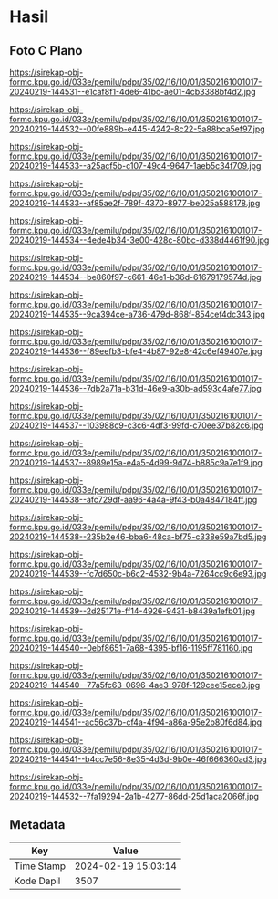 # Hasil

## Foto C Plano

https://sirekap-obj-formc.kpu.go.id/033e/pemilu/pdpr/35/02/16/10/01/3502161001017-20240219-144531--e1caf8f1-4de6-41bc-ae01-4cb3388bf4d2.jpg

https://sirekap-obj-formc.kpu.go.id/033e/pemilu/pdpr/35/02/16/10/01/3502161001017-20240219-144532--00fe889b-e445-4242-8c22-5a88bca5ef97.jpg

https://sirekap-obj-formc.kpu.go.id/033e/pemilu/pdpr/35/02/16/10/01/3502161001017-20240219-144533--a25acf5b-c107-49c4-9647-1aeb5c34f709.jpg

https://sirekap-obj-formc.kpu.go.id/033e/pemilu/pdpr/35/02/16/10/01/3502161001017-20240219-144533--af85ae2f-789f-4370-8977-be025a588178.jpg

https://sirekap-obj-formc.kpu.go.id/033e/pemilu/pdpr/35/02/16/10/01/3502161001017-20240219-144534--4ede4b34-3e00-428c-80bc-d338d4461f90.jpg

https://sirekap-obj-formc.kpu.go.id/033e/pemilu/pdpr/35/02/16/10/01/3502161001017-20240219-144534--be860f97-c661-46e1-b36d-61679179574d.jpg

https://sirekap-obj-formc.kpu.go.id/033e/pemilu/pdpr/35/02/16/10/01/3502161001017-20240219-144535--9ca394ce-a736-479d-868f-854cef4dc343.jpg

https://sirekap-obj-formc.kpu.go.id/033e/pemilu/pdpr/35/02/16/10/01/3502161001017-20240219-144536--f89eefb3-bfe4-4b87-92e8-42c6ef49407e.jpg

https://sirekap-obj-formc.kpu.go.id/033e/pemilu/pdpr/35/02/16/10/01/3502161001017-20240219-144536--7db2a71a-b31d-46e9-a30b-ad593c4afe77.jpg

https://sirekap-obj-formc.kpu.go.id/033e/pemilu/pdpr/35/02/16/10/01/3502161001017-20240219-144537--103988c9-c3c6-4df3-99fd-c70ee37b82c6.jpg

https://sirekap-obj-formc.kpu.go.id/033e/pemilu/pdpr/35/02/16/10/01/3502161001017-20240219-144537--8989e15a-e4a5-4d99-9d74-b885c9a7e1f9.jpg

https://sirekap-obj-formc.kpu.go.id/033e/pemilu/pdpr/35/02/16/10/01/3502161001017-20240219-144538--afc729df-aa96-4a4a-9f43-b0a4847184ff.jpg

https://sirekap-obj-formc.kpu.go.id/033e/pemilu/pdpr/35/02/16/10/01/3502161001017-20240219-144538--235b2e46-bba6-48ca-bf75-c338e59a7bd5.jpg

https://sirekap-obj-formc.kpu.go.id/033e/pemilu/pdpr/35/02/16/10/01/3502161001017-20240219-144539--fc7d650c-b6c2-4532-9b4a-7264cc9c6e93.jpg

https://sirekap-obj-formc.kpu.go.id/033e/pemilu/pdpr/35/02/16/10/01/3502161001017-20240219-144539--2d25171e-ff14-4926-9431-b8439a1efb01.jpg

https://sirekap-obj-formc.kpu.go.id/033e/pemilu/pdpr/35/02/16/10/01/3502161001017-20240219-144540--0ebf8651-7a68-4395-bf16-1195ff781160.jpg

https://sirekap-obj-formc.kpu.go.id/033e/pemilu/pdpr/35/02/16/10/01/3502161001017-20240219-144540--77a5fc63-0696-4ae3-978f-129cee15ece0.jpg

https://sirekap-obj-formc.kpu.go.id/033e/pemilu/pdpr/35/02/16/10/01/3502161001017-20240219-144541--ac56c37b-cf4a-4f94-a86a-95e2b80f6d84.jpg

https://sirekap-obj-formc.kpu.go.id/033e/pemilu/pdpr/35/02/16/10/01/3502161001017-20240219-144541--b4cc7e56-8e35-4d3d-9b0e-46f666360ad3.jpg

https://sirekap-obj-formc.kpu.go.id/033e/pemilu/pdpr/35/02/16/10/01/3502161001017-20240219-144532--7fa19294-2a1b-4277-86dd-25d1aca2066f.jpg


## Metadata

| Key        | Value               |
| ---------- | ------------------- |
| Time Stamp | 2024-02-19 15:03:14 |
| Kode Dapil | 3507                |



